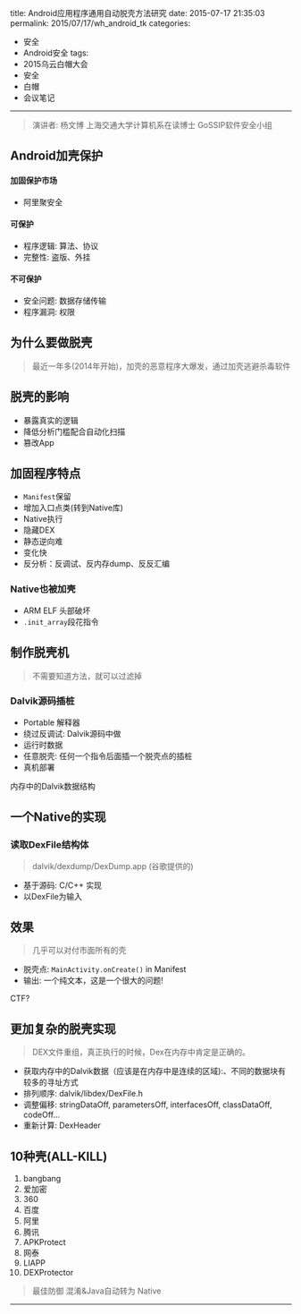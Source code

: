 title: Android应用程序通用自动脱壳方法研究
date: 2015-07-17 21:35:03
permalink: 2015/07/17/wh_android_tk
categories:
- 安全
- Android安全
tags:
- 2015乌云白帽大会
- 安全
- 白帽
- 会议笔记

---

> 演讲者: 杨文博
> 上海交通大学计算机系在读博士
> GoSSIP软件安全小组

## Android加壳保护

#### 加固保护市场

- 阿里聚安全

#### 可保护

- 程序逻辑: 算法、协议
- 完整性: 盗版、外挂

<!--more-->

#### 不可保护

- 安全问题: 数据存储传输
- 程序漏洞: 权限

## 为什么要做脱壳

> 最近一年多(2014年开始)，加壳的恶意程序大爆发，通过加壳逃避杀毒软件

## 脱壳的影响

- 暴露真实的逻辑
- 降低分析门槛配合自动化扫描
- 篡改App

## 加固程序特点

- `Manifest`保留
- 增加入口点类(转到Native库)
- Native执行
- 隐藏DEX
- 静态逆向难
- 变化快
- 反分析：反调试、反内存dump、反反汇编

### Native也被加壳

- ARM ELF 头部破坏
- `.init_array`段花指令


## 制作脱壳机

> 不需要知道方法，就可以过滤掉

### Dalvik源码插桩

- Portable 解释器
- 绕过反调试: Dalvik源码中做
- 运行时数据
- 任意脱壳: 任何一个指令后面插一个脱壳点的插桩
- 真机部署

内存中的Dalvik数据结构

## 一个Native的实现

### 读取DexFile结构体

> dalvik/dexdump/DexDump.app (谷歌提供的)

- 基于源码: C/C++ 实现
- 以DexFile为输入

## 效果

> 几乎可以对付市面所有的壳

- 脱壳点: `MainActivity.onCreate()` in Manifest
- 输出: 一个纯文本，这是一个很大的问题!

CTF?

## 更加复杂的脱壳实现

> DEX文件重组，真正执行的时候，Dex在内存中肯定是正确的。

- 获取内存中的Dalvik数据（应该是在内存中是连续的区域):、不同的数据块有较多的寻址方式
- 排列顺序: dalvik/libdex/DexFile.h
- 调整偏移: stringDataOff, parametersOff, interfacesOff, classDataOff, codeOff...
- 重新计算: DexHeader

## 10种壳(ALL-KILL)

1. bangbang
2. 爱加密
3. 360
4. 百度
5. 阿里
6. 腾讯
7. APKProtect
8. 网泰
9. LIAPP
10. DEXProtector

> 最佳防御 混淆&Java自动转为 Native

---
